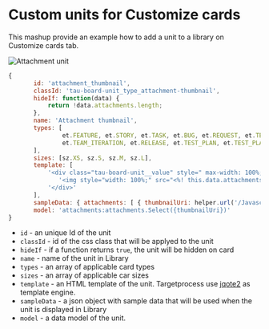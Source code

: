 # Custom units for Customize cards

This mashup provide an example how to add a unit to a library on Customize cards tab.

![Attachment unit](https://github.com/TargetProcess/TP3MashupLibrary/raw/27f8f8d647987cccf001316f3e8a93823eebef72/Custom%20Units/AttachmentUnit.png?raw=true)

```javascript
{
       id: 'attachment_thumbnail',
       classId: 'tau-board-unit_type_attachment-thumbnail',
       hideIf: function(data) {
           return !data.attachments.length;
       },
       name: 'Attachment thumbnail',
       types: [
               et.FEATURE, et.STORY, et.TASK, et.BUG, et.REQUEST, et.TEST_CASE, et.IMPEDIMENT, et.ITERATION,
               et.TEAM_ITERATION, et.RELEASE, et.TEST_PLAN, et.TEST_PLAN_RUN, et.BUILD
       ],
       sizes: [sz.XS, sz.S, sz.M, sz.L],
       template: [
           '<div class="tau-board-unit__value" style=" max-width: 100%; max-height: 100%; width: 100%;">',
              '<img style="width: 100%;" src="<%! this.data.attachments[0].thumbnailUri.replace("width=100", "width=200").replace("height=200", "height=100") %>">',
           '</div>'
       ],
       sampleData: { attachments: [ { thumbnailUri: helper.url('/Javascript/tau/css/images/icons/users/karat.png?size=') } ] },
       model: 'attachments:attachments.Select({thumbnailUri})'
}
```

* `id` - an unique Id of the unit
* `classId` - id of the css class that will be applyed to the unit
* `hideIf` - if a function returns `true`, the unit will be hidden on card
* `name` - name of the unit in Library
* `types` - an array of applicable card types
* `sizes` - an array of applicable car sizes
* `template` - an HTML template of the unit. Targetprocess use [jqote2](http://aefxx.com/api/jqote2-reference/) as template engine.
* `sampleData` - a json object with sample data that will be used when the unit is displayed in Library
* `model` - a data model of the unit. 
